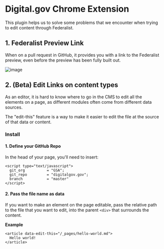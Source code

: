 # Digital.gov Chrome Extension

This plugin helps us to solve some problems that we encounter when trying to edit content through Federalist.

## 1. Federalist Preview Link
When on a pull request in GitHub, it provides you with a link to the Federalist preview, even before the preview has been fully built out.

![image](https://user-images.githubusercontent.com/395641/42909434-26e74684-8ab2-11e8-8534-5ca057623f43.png)

## 2. (Beta) Edit Links on content types
As an editor, it is hard to know where to go in the CMS to edit all the elements on a page, as different modules often come from different data sources.

The "edit-this" feature is a way to make it easier to edit the file at the source of that data or content.

### Install

#### 1. Define your GitHub Repo
In the head of your page, you'll need to insert:
```
<script type="text/javascript">
  git_org          = "GSA";
  git_repo         = "digitalgov.gov";
  branch           = "master"
</script>
```

#### 2. Pass the file name as data
If you want to make an element on the page editable, pass the relative path to the file that you want to edit, into the parent `<div>` that surrounds the content.

**Example**
```
<article data-edit-this="/_pages/hello-world.md">
  Hello world!
</article>
```
